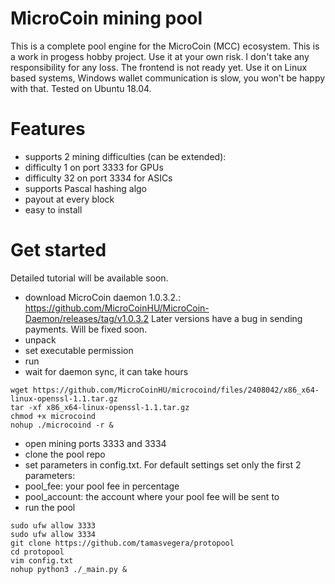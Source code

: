 # MicroCoin mining pool
 This is a complete pool engine for the MicroCoin (MCC) ecosystem.
 This is a work in progess hobby project. Use it at your own risk. I don't take any responsibility for any loss.
 The frontend is not ready yet.
 Use it on Linux based systems, Windows wallet communication is slow, you won't be happy with that.
 Tested on Ubuntu 18.04.
 
# Features
 - supports 2 mining difficulties (can be extended):
  - difficulty 1 on port 3333 for GPUs
  - difficulty 32 on port 3334 for ASICs
 - supports Pascal hashing algo
 - payout at every block
 - easy to install
 # Get started
 Detailed tutorial will be available soon.
 
- download MicroCoin daemon 1.0.3.2.: https://github.com/MicroCoinHU/MicroCoin-Daemon/releases/tag/v1.0.3.2
  Later versions have a bug in sending payments. Will be fixed soon.
- unpack
- set executable permission
- run
- wait for daemon sync, it can take hours
```
wget https://github.com/MicroCoinHU/microcoind/files/2408042/x86_x64-linux-openssl-1.1.tar.gz
tar -xf x86_x64-linux-openssl-1.1.tar.gz
chmod +x microcoind
nohup ./microcoind -r &
```
- open mining ports 3333 and 3334
- clone the pool repo
- set parameters in config.txt. For default settings set only the first 2 parameters:
 - pool_fee: your pool fee in percentage
 - pool_account: the account where your pool fee will be sent to
- run the pool
```
sudo ufw allow 3333
sudo ufw allow 3334
git clone https://github.com/tamasvegera/protopool
cd protopool
vim config.txt
nohup python3 ./_main.py &
```
